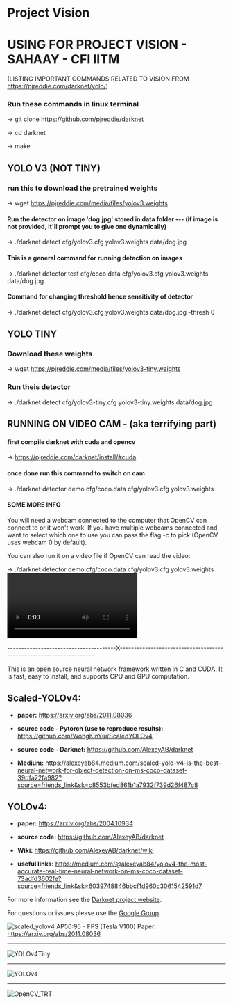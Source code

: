 # Project Vision #

# USING FOR PROJECT VISION - SAHAAY - CFI IITM
(LISTING IMPORTANT COMMANDS RELATED TO VISION FROM https://pjreddie.com/darknet/yolo/)
### Run these commands in linux terminal
-> git clone https://github.com/pjreddie/darknet

-> cd darknet

-> make

## YOLO V3 (NOT TINY)
### run this to download the pretrained weights
-> wget https://pjreddie.com/media/files/yolov3.weights

#### Run the detector on image 'dog.jpg' stored in data folder --- (if image is not provided, it'll prompt you to give one dynamically)
-> ./darknet detect cfg/yolov3.cfg yolov3.weights data/dog.jpg

#### This is a general command for running detection on images
-> ./darknet detector test cfg/coco.data cfg/yolov3.cfg yolov3.weights data/dog.jpg

#### Command for changing threshold hence sensitivity of detector
-> ./darknet detect cfg/yolov3.cfg yolov3.weights data/dog.jpg -thresh 0

## YOLO TINY
### Download these weights
-> wget https://pjreddie.com/media/files/yolov3-tiny.weights

### Run theis detector
-> ./darknet detect cfg/yolov3-tiny.cfg yolov3-tiny.weights data/dog.jpg


## RUNNING ON VIDEO CAM - (aka terrifying part)
#### first compile darknet with cuda and opencv
-> https://pjreddie.com/darknet/install/#cuda

#### once done run this command to switch on cam
-> ./darknet detector demo cfg/coco.data cfg/yolov3.cfg yolov3.weights

#### SOME MORE INFO
You will need a webcam connected to the computer that OpenCV can connect to or it won't work. 
If you have multiple webcams connected and want to select which one to use you can pass the flag -c <num> to pick (OpenCV uses webcam 0 by default).

You can also run it on a video file if OpenCV can read the video:

-> ./darknet detector demo cfg/coco.data cfg/yolov3.cfg yolov3.weights <video file>
  
---------------------------------------X--------------------------------------------------------------------













This is an open source neural network framework written in C and CUDA. It is fast, easy to install, and supports CPU and GPU computation.

## Scaled-YOLOv4: 

* **paper:** https://arxiv.org/abs/2011.08036

* **source code - Pytorch (use to reproduce results):** https://github.com/WongKinYiu/ScaledYOLOv4

* **source code - Darknet:** https://github.com/AlexeyAB/darknet

* **Medium:** https://alexeyab84.medium.com/scaled-yolo-v4-is-the-best-neural-network-for-object-detection-on-ms-coco-dataset-39dfa22fa982?source=friends_link&sk=c8553bfed861b1a7932f739d26f487c8

## YOLOv4:

* **paper:** https://arxiv.org/abs/2004.10934

* **source code:** https://github.com/AlexeyAB/darknet

* **Wiki:** https://github.com/AlexeyAB/darknet/wiki

* **useful links:** https://medium.com/@alexeyab84/yolov4-the-most-accurate-real-time-neural-network-on-ms-coco-dataset-73adfd3602fe?source=friends_link&sk=6039748846bbcf1d960c3061542591d7

For more information see the [Darknet project website](http://pjreddie.com/darknet).

For questions or issues please use the [Google Group](https://groups.google.com/forum/#!forum/darknet).

![scaled_yolov4](https://user-images.githubusercontent.com/4096485/101356322-f1f5a180-38a8-11eb-9907-4fe4f188d887.png) AP50:95 - FPS (Tesla V100) Paper: https://arxiv.org/abs/2011.08036

----

![YOLOv4Tiny](https://user-images.githubusercontent.com/4096485/101363015-e5c21200-38b1-11eb-986f-b3e516e05977.png)

----

![YOLOv4](https://user-images.githubusercontent.com/4096485/90338826-06114c80-dff5-11ea-9ba2-8eb63a7409b3.png)


----

![OpenCV_TRT](https://user-images.githubusercontent.com/4096485/90338805-e5e18d80-dff4-11ea-8a68-5710956256ff.png)
